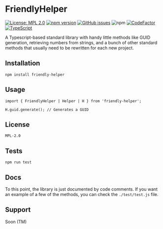 # FriendlyHelper

[![License: MPL 2.0](https://img.shields.io/badge/License-MPL%202.0-brightgreen.svg)](https://opensource.org/licenses/MPL-2.0)
[![npm version](https://badge.fury.io/js/friendly-helper.svg)](https://badge.fury.io/js/friendly-helper)
[![GitHub issues](https://img.shields.io/github/issues/JosunLP/FriendlyHelper)](https://github.com/JosunLP/FriendlyHelper/issues)
![npm](https://img.shields.io/npm/dt/friendly-helper)
[![CodeFactor](https://www.codefactor.io/repository/github/josunlp/friendlyhelper/badge)](https://www.codefactor.io/repository/github/josunlp/friendlyhelper)
[![TypeScript](https://img.shields.io/badge/Developed%20in-TypeScript-blue?logo=typescript)](https://www.typescriptlang.org/)

A Typescript-based standard library with handy little methods like GUID generation, retrieving numbers from strings, and a bunch of other standard methods that usually need to be rewritten for each new project.

## Installation

    npm install friendly-helper

## Usage

    import { FriendlyHelper | Helper | H } from 'friendly-helper';

    H.guid.generate(); // Generates a GUID

## License

    MPL-2.0

## Tests

    npm run test

## Docs

To this point, the library is just documented by code comments. If you want an example of a few of the methods, you can check the `./test/test.js` file.

## Support

Soon (TM)
